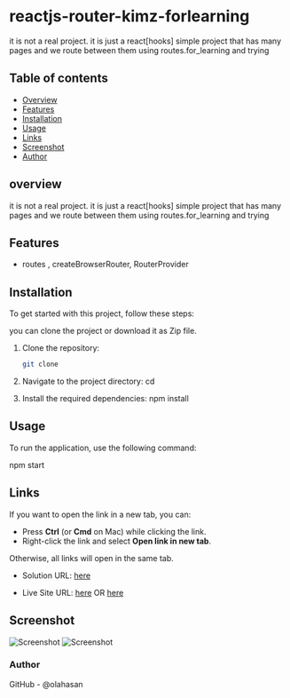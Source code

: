 # reactjs-router-kimz-forlearning

it is not a real project. it is just a react[hooks] simple project that has many pages and we route between them using routes.for_learning and trying

## Table of contents

- [Overview](#overview)
- [Features](#Features)
- [Installation](#Installation)
- [Usage](#Usage)
- [Links](#Links)
- [Screenshot](#Screenshot)
- [Author](#author)


## overview
it is not a real project. it is just a react[hooks] simple project that has many pages and we route between them using routes.for_learning and trying


## Features
- routes , createBrowserRouter, RouterProvider

## Installation
To get started with this project, follow these steps:

you can clone the project or download it as Zip file.
1. Clone the repository:
   ```bash
   git clone 

2. Navigate to the project directory:
   cd <project-directory>

3. Install the required dependencies:
   npm install   


## Usage
To run the application, use the following command:

npm start


## Links

If you want to open the link in a new tab, you can:

- Press **Ctrl** (or **Cmd** on Mac) while clicking the link.
- Right-click the link and select **Open link in new tab**.

Otherwise, all links will open in the same tab.


- Solution URL: [here](https://github.com/olahasan/router-reactjs-ola-forlearning)

- Live Site URL: [here](https://react-router-ola-forlearning.surge.sh/)  OR  [here](https://react-router-ola-forlearning.netlify.app/)

 ## Screenshot
 
![Screenshot](./public/router.png)
![Screenshot](./public/router1.png)


### Author

GitHub - @olahasan

